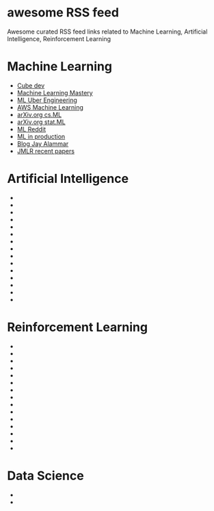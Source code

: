 # awesome RSS feed
Awesome curated RSS feed links related to Machine Learning, Artificial Intelligence, Reinforcement Learning

# Machine Learning
* [Cube dev](https://blog.statsbot.co/)
* [Machine Learning Mastery](https://machinelearningmastery.com/)
* [ML Uber Engineering](https://eng.uber.com/fiberdistributed/)
* [AWS Machine Learning](https://aws.amazon.com/blogs/)
* [arXiv.org cs.ML](https://arxiv.org/list/cs.LG/recent)
* [arXiv.org stat.ML](https://arxiv.org/list/stat.ML/recent)
* [ML Reddit](https://www.reddit.com/r/MachineLearning/)
* [ML in production](https://mlinproduction.com/)
* [Blog Jay Alammar](http://jalammar.github.io/)
* [JMLR recent papers](http://www.jmlr.org/jmlr.xml)

# Artificial Intelligence
* []()
* []()
* []()
* []()
* []()
* []()
* []()
* []()
* []()
* []()
* []()
* []()
* []()
* []()
* []()

# Reinforcement Learning
* []()
* []()
* []()
* []()
* []()
* []()
* []()
* []()
* []()
* []()
* []()
* []()
* []()
* []()
* []()

# Data Science
* []()
* []()
